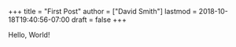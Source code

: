 +++
title = "First Post"
author = ["David Smith"]
lastmod = 2018-10-18T19:40:56-07:00
draft = false
+++

Hello, World!
